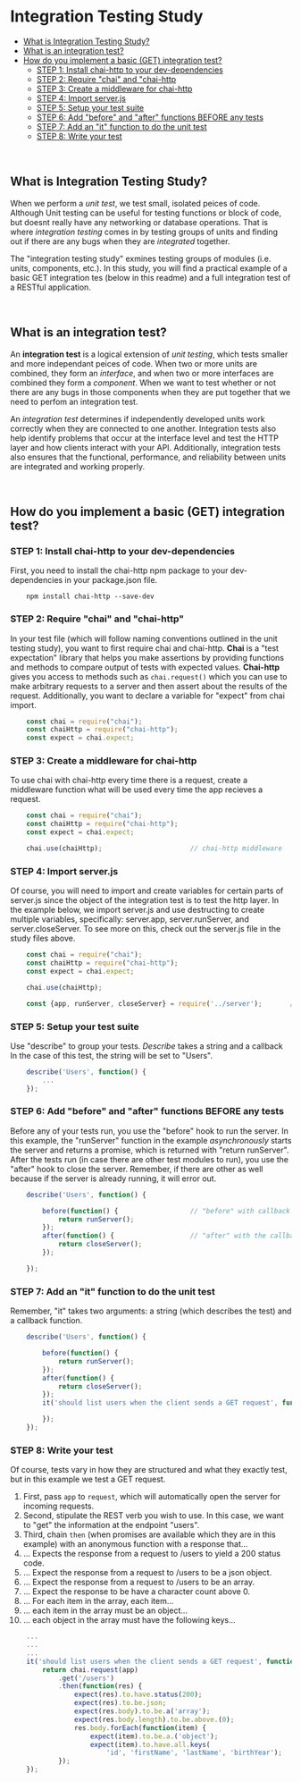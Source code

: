 # Integration Testing Study

* [What is Integration Testing Study?](#What-is-Integration-Testing-Study)
* [What is an integration test?](#What-is-an-integration-test)
* [How do you implement a basic (GET) integration test?](#How-do-you-implement-a-basic-GET-integration-test)
   * [STEP 1: Install chai-http to your dev-dependencies](#Install-chai-http-to-your-dev-dependencies)
   * [STEP 2: Require "chai" and "chai-http](#Require-chai-and-chai-http)
   * [STEP 3: Create a middleware for chai-http](#Create-a-middleware-for-chai-http)
   * [STEP 4: Import server.js](#Import-server.js)
   * [STEP 5: Setup your test suite](#Setup-your-test-suite)
   * [STEP 6: Add "before" and "after" functions BEFORE any tests](#Add-before-and-after-functions-BEFORE-any-tests)
   * [STEP 7: Add an "it" function to do the unit test](#Add-an-it-function-to-do-the-unit-test)
   * [STEP 8: Write your test](#Write-your-test)

<br>

## What is Integration Testing Study?
When we perform a *unit test*, we test small, isolated peices of code. Although Unit testing can be useful for testing functions or block of code, but 
doesnt really have any networking or database operations. That is where *integration testing* comes in by testing groups of units and finding out if there are
any bugs when they are *integrated* together. 

The "integration testing study" exmines testing groups of modules (i.e. units, components, etc.).  In this study, 
you will find a practical example of a basic GET integration tes (below in this readme) and a full integration test of a RESTful application. 

<br>

## What is an integration test?
An **integration test** is a logical extension of *unit testing*, which tests smaller and more independant peices of code. When two or more units 
are combined, they form an *interface*, and when two or more interfaces are combined they form a *component*.  When we want to test whether or not there are
any bugs in those components when they are put together that we need to perfom an integration test.

An *integration test* determines if independently developed units work correctly when they are connected to one another.  Integration tests also 
help identify problems that occur at the interface level and test the HTTP layer and how clients interact with your API.  Additionally, integration tests also 
ensures that the functional, performance, and reliability between units are integrated and working properly.

<br>

## How do you implement a basic (GET) integration test?

### STEP 1: Install chai-http to your dev-dependencies
First, you need to install the chai-http npm package to your dev-dependencies in your package.json file.
```
    npm install chai-http --save-dev
```

### STEP 2: Require "chai" and "chai-http"
In your test file (which will follow naming conventions outlined in the unit testing study), you want to first require chai and chai-http.  **Chai** is a "test expectation"
library that helps you make assertions by providing functions and methods to compare output of tests with expected values.  **Chai-http** gives you access to methods such as ```chai.request()``` which you can use to make arbitrary requests to a server and then assert about the results of the request.  Additionally, you want to declare a variable for "expect" from chai import.
```JavaScript
    const chai = require("chai");
    const chaiHttp = require("chai-http");
    const expect = chai.expect;
```

### STEP 3: Create a middleware for chai-http
To use chai with chai-http every time there is a request, create a middleware function what will be used every time the app recieves a request.
```JavaScript
    const chai = require("chai");
    const chaiHttp = require("chai-http");
    const expect = chai.expect;

    chai.use(chaiHttp);                      // chai-http middleware
```

### STEP 4: Import server.js
Of course, you will need to import and create variables for certain parts of server.js since the object of the integration test is to test the http layer.  In the example below,
we import server.js and use destructing to create multiple variables, specifically: server.app, server.runServer, and server.closeServer.  To see more on this, check out the server.js
file in the study files above.
```JavaScript
    const chai = require("chai");
    const chaiHttp = require("chai-http");
    const expect = chai.expect;

    chai.use(chaiHttp);

    const {app, runServer, closeServer} = require('../server');       // 3 variables created from server.js
```

### STEP 5: Setup your test suite
Use "describe" to group your tests.  *Describe* takes a string and a callback In the case of this test, the string will be set to "Users".
```JavaScript
    describe('Users', function() {
        ...
    }); 
```

### STEP 6: Add "before" and "after" functions BEFORE any tests
Before any of your tests run, you use the "before" hook to run the server.  In this example, the "runServer" function in the example *asynchronously* starts the server and returns a promise, which is returned with "return runServer".  After the tests run (in case there are other test modules to run), you use the "after" hook to close the server.  Remember, if there are other as well because if the server is already running, it will error out.
```JavaScript
    describe('Users', function() {

        before(function() {                  // "before" with callback to run the server.
            return runServer();
        });
        after(function() {                   // "after" with the callback to close the server.
            return closeServer();
        });

    });
```

### STEP 7: Add an "it" function to do the unit test
Remember, "it" takes two arguments: a string (which describes the test) and a callback function.
```JavaScript
    describe('Users', function() {

        before(function() {                           
            return runServer();
        });
        after(function() {                            
            return closeServer();
        });
        it('should list users when the client sends a GET request', function() {  

        });
    });
```

### STEP 8: Write your test
Of course, tests vary in how they are structured and what they exactly test, but in this example we test a GET request.

1. First, pass ```app``` to ```request```, which will automatically open the server for incoming requests.
2. Second, stipulate the REST verb you wish to use. In this case, we want to "get" the information at the endpoint "users".
3. Third, chain ```then``` (when promises are available which they are in this example) with an anonymous function with a response that...
4. ... Expects the response from a request to /users to yield a 200 status code.
5. ... Expect the response from a request to /users to be a json object.
6. ... Expect the response from a request to /users to be an array.
7. ... Expect the response to be have a character count above 0.
8. ... For each item in the array, each item...
9. ... each item in the array must be an object...
10. ... each object in the array must have the following keys...

```JavaScript
    ...
    ...
    ...
    it('should list users when the client sends a GET request', function() { 
        return chai.request(app)          
            .get('/users')         
            .then(function(res) {             
                expect(res).to.have.status(200); 
                expect(res).to.be.json; 
                expect(res.body).to.be.a('array');
                expect(res.body.length).to.be.above.(0); 
                res.body.forEach(function(item) {
                    expect(item).to.be.a.('object'); 
                    expect(item).to.have.all.keys(  
                        'id', 'firstName', 'lastName', 'birthYear');             
            });
    });

```




